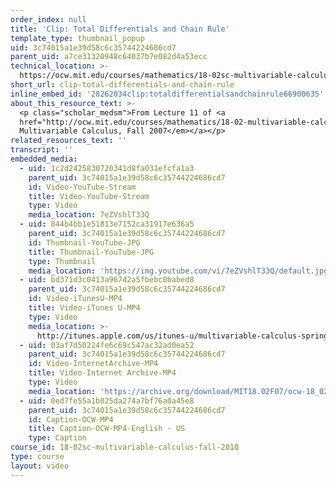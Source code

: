 ```yaml
---
order_index: null
title: 'Clip: Total Differentials and Chain Rule'
template_type: thumbnail_popup
uid: 3c74015a1e39d58c6c35744224686cd7
parent_uid: a7ce31320948c64037b7e082d4a53ecc
technical_location: >-
  https://ocw.mit.edu/courses/mathematics/18-02sc-multivariable-calculus-fall-2010/2.-partial-derivatives/part-b-chain-rule-gradient-and-directional-derivatives/session-32-total-differentials-and-the-chain-rule/clip-total-differentials-and-chain-rule
short_url: clip-total-differentials-and-chain-rule
inline_embed_id: '28262034clip:totaldifferentialsandchainrule66900635'
about_this_resource_text: >-
  <p class="scholar_medsm">From Lecture 11 of <a
  href="http://ocw.mit.edu/courses/mathematics/18-02-multivariable-calculus-fall-2007/video-lectures/"><em>18.02
  Multivariable Calculus, Fall 2007</em></a></p>
related_resources_text: ''
transcript: ''
embedded_media:
  - uid: 1c2d2425830720341d8fa031efcfa1a3
    parent_uid: 3c74015a1e39d58c6c35744224686cd7
    id: Video-YouTube-Stream
    title: Video-YouTube-Stream
    type: Video
    media_location: 7eZVshlT33Q
  - uid: 844b4bb1e51813e7152ca31917e636a5
    parent_uid: 3c74015a1e39d58c6c35744224686cd7
    id: Thumbnail-YouTube-JPG
    title: Thumbnail-YouTube-JPG
    type: Thumbnail
    media_location: 'https://img.youtube.com/vi/7eZVshlT33Q/default.jpg'
  - uid: bd371d3c0413a967d2a5fbebc0babed8
    parent_uid: 3c74015a1e39d58c6c35744224686cd7
    id: Video-iTunesU-MP4
    title: Video-iTunes U-MP4
    type: Video
    media_location: >-
      http://itunes.apple.com/us/itunes-u/multivariable-calculus-spring/id354869122
  - uid: 03af7d50224fe6c69c547ac32ad0ea52
    parent_uid: 3c74015a1e39d58c6c35744224686cd7
    id: Video-InternetArchive-MP4
    title: Video-Internet Archive-MP4
    type: Video
    media_location: 'https://archive.org/download/MIT18.02F07/ocw-18_02-f07-lec11_300k.mp4'
  - uid: 0ed7fe55a1b025da274a7bf76a0a45e8
    parent_uid: 3c74015a1e39d58c6c35744224686cd7
    id: Caption-OCW-MP4
    title: Caption-OCW-MP4-English - US
    type: Caption
course_id: 18-02sc-multivariable-calculus-fall-2010
type: course
layout: video
---
```

